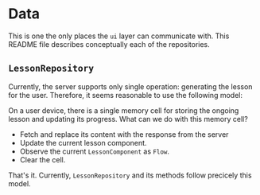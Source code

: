 # Data

This is one the only places the `ui` layer can communicate with.
This README file describes conceptually each of the repositories.

## `LessonRepository`
Currently, the server supports only single operation: generating the lesson for the user. Therefore, it seems reasonable to use the following model:

On a user device, there is a single memory cell for storing the ongoing lesson and updating its progress. What can we do with this memory cell?
- Fetch and replace its content with the response from the server
- Update the current lesson component.
- Observe the current `LessonComponent` as `Flow`.
- Clear the cell.

That's it. Currently, `LessonRepository` and its methods follow precicely this model.



